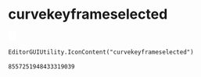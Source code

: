 # curvekeyframeselected
![](/img/curvekeyframeselected.png)

``` CSharp
EditorGUIUtility.IconContent("curvekeyframeselected")
```
```
8557251948433319039
```
